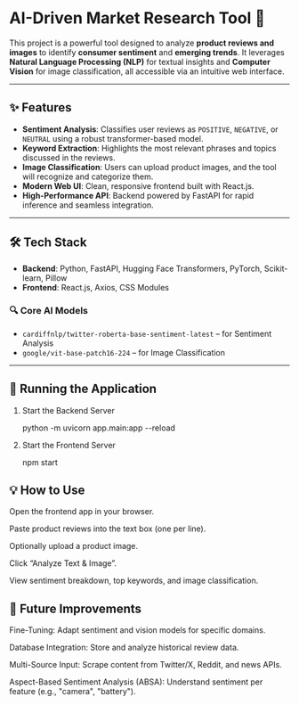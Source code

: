 # AI-Driven Market Research Tool 🤖

This project is a powerful tool designed to analyze **product reviews and images** to identify **consumer sentiment** and **emerging trends**. It leverages **Natural Language Processing (NLP)** for textual insights and **Computer Vision** for image classification, all accessible via an intuitive web interface.

---

## ✨ Features

- **Sentiment Analysis**: Classifies user reviews as `POSITIVE`, `NEGATIVE`, or `NEUTRAL` using a robust transformer-based model.
- **Keyword Extraction**: Highlights the most relevant phrases and topics discussed in the reviews.
- **Image Classification**: Users can upload product images, and the tool will recognize and categorize them.
- **Modern Web UI**: Clean, responsive frontend built with React.js.
- **High-Performance API**: Backend powered by FastAPI for rapid inference and seamless integration.

---

## 🛠️ Tech Stack

- **Backend**: Python, FastAPI, Hugging Face Transformers, PyTorch, Scikit-learn, Pillow  
- **Frontend**: React.js, Axios, CSS Modules  

### 🔍 Core AI Models

- `cardiffnlp/twitter-roberta-base-sentiment-latest` – for Sentiment Analysis  
- `google/vit-base-patch16-224` – for Image Classification  

---

## 🧪 Running the Application

1. Start the Backend Server

     python -m uvicorn app.main:app --reload


2. Start the Frontend Server

     npm start


## 💡 How to Use

Open the frontend app in your browser.

Paste product reviews into the text box (one per line).

Optionally upload a product image.

Click “Analyze Text & Image”.

View sentiment breakdown, top keywords, and image classification.


## 🔮 Future Improvements

Fine-Tuning: Adapt sentiment and vision models for specific domains.

Database Integration: Store and analyze historical review data.

Multi-Source Input: Scrape content from Twitter/X, Reddit, and news APIs.

Aspect-Based Sentiment Analysis (ABSA): Understand sentiment per feature (e.g., "camera", "battery").

